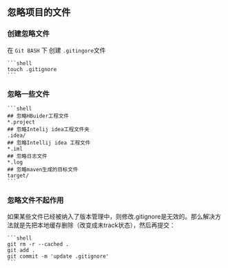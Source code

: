 ## 忽略项目的文件

### 创建忽略文件

在 `Git BASH` 下 创建 `.gitingore`文件

    ```shell
    touch .gitignore
    ```
    
### 忽略一些文件

    ```shell
    ## 忽略HBuider工程文件
    *.project
    ## 忽略Intelij idea工程文件夹
    .idea/
    ## 忽略Intellij idea 工程文件
    *.iml
    ## 忽略日志文件
    *.log
    ## 忽略maven生成的目标文件
    target/
    ```

### 忽略文件不起作用

如果某些文件已经被纳入了版本管理中，则修改.gitignore是无效的。那么解决方法就是先把本地缓存删除（改变成未track状态），然后再提交：

    ```shell
    git rm -r --cached .
    git add .
    git commit -m 'update .gitignore'
    ```

